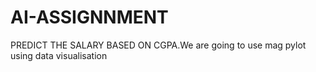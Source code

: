 # AI-ASSIGNNMENT
PREDICT THE SALARY BASED ON CGPA.We are going to use mag pylot using data visualisation
